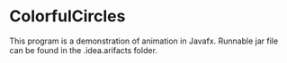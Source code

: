 # ColorfulCircles
This program is a demonstration of animation in Javafx. Runnable jar file can be found in the .idea.arifacts folder.
